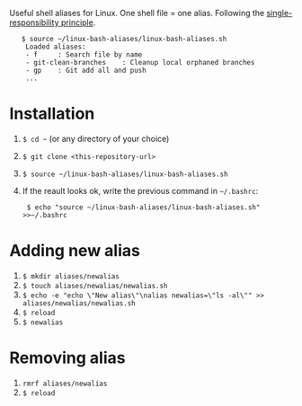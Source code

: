 Useful shell aliases for Linux. One shell file = one alias. Following the [single-responsibility principle](https://en.wikipedia.org/wiki/Single-responsibility_principle).

       $ source ~/linux-bash-aliases/linux-bash-aliases.sh
        Loaded aliases:
        - f     : Search file by name
        - git-clean-branches    : Cleanup local orphaned branches
        - gp    : Git add all and push
        ...


# Installation

1. `$ cd ~` (or any directory of your choice)
2. `$ git clone <this-repository-url>`
3. `$ source ~/linux-bash-aliases/linux-bash-aliases.sh`
4. If the reault looks ok, write the previous command in `~/.bashrc`:

        $ echo "source ~/linux-bash-aliases/linux-bash-aliases.sh" >>~/.bashrc

# Adding new alias

1. `$ mkdir aliases/newalias`
2. `$ touch aliases/newalias/newalias.sh`
3. `$ echo -e "echo \"New alias\"\nalias newalias=\"ls -al\"" >> aliases/newalias/newalias.sh`
4. `$ reload`
5. `$ newalias`

# Removing alias

1. `rmrf aliases/newalias`
2. `$ reload`